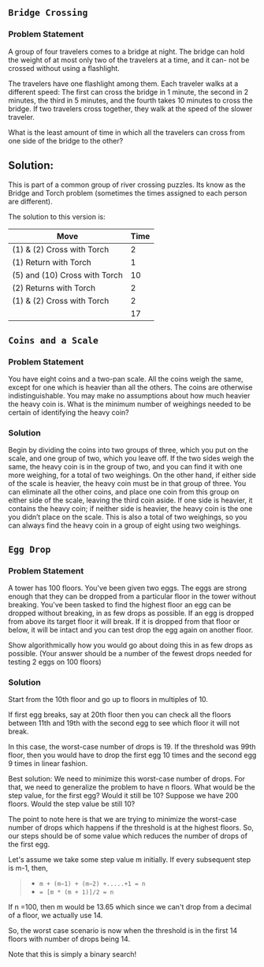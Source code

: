 ## `Bridge Crossing`
### Problem Statement
A group of four travelers comes to a bridge at night. The bridge can hold the weight of at most only two of the travelers at a time, and it can- not be crossed without using a flashlight.

The travelers have one flashlight among them. Each traveler walks at a different speed: The first can cross the bridge in 1 minute, the second in 2 minutes, the third in 5 minutes, and the fourth takes 10 minutes to cross the bridge. If two travelers cross together, they walk at the speed of the slower traveler.

What is the least amount of time in which all the travelers can cross from one side of the bridge to the other?

## Solution:
This is part of a common group of river crossing puzzles. Its know as the Bridge and Torch problem (sometimes the times assigned to each person are different).

The solution to this version is:

| Move                          | Time |
|-------------------------------|------|
| (1) & (2) Cross with Torch    | 2    |
| (1) Return with Torch         | 1    |
| (5) and (10) Cross with Torch | 10   |
| (2) Returns with Torch        | 2    |
| (1) & (2) Cross with Torch    | 2    |
|                               | 17   |



## `Coins and a Scale`
### Problem Statement
You have eight coins and a two-pan scale. All the coins weigh the same, except for one which is heavier than all the others. The coins are otherwise indistinguishable. You may make no assumptions about how much heavier the heavy coin is. What is the minimum number of weighings needed to be certain of identifying the heavy coin?

### Solution
Begin by dividing the coins into two groups of three, which you put on the scale, and one group of two, which you leave off. If the two sides weigh the same, the heavy coin is in the group of two, and you can find it with one more weighing, for a total of two weighings. On the other hand, if either side of the scale is heavier, the heavy coin must be in that group of three. You can eliminate all the other coins, and place one coin from this group on either side of the scale, leaving the third coin aside. If one side is heavier, it contains the heavy coin; if neither side is heavier, the heavy coin is the one you didn’t place on the scale. This is also a total of two weighings, so you can always find the heavy coin in a group of eight using two weighings.



## `Egg Drop`

### Problem Statement
A tower has 100 floors. You've been given two eggs. The eggs are strong enough that they can be dropped from a particular floor in the tower without breaking. You've been tasked to find the highest floor an egg can be dropped without breaking, in as few drops as possible. If an egg is dropped from above its target floor it will break. If it is dropped from that floor or below, it will be intact and you can test drop the egg again on another floor.

Show algorithmically how you would go about doing this in as few drops as possible. (Your answer should be a number of the fewest drops needed for testing 2 eggs on 100 floors)

### Solution
Start from the 10th floor and go up to floors in multiples of 10.

If first egg breaks, say at 20th floor then you can check all the floors between 11th and 19th with the second egg to see which floor it will not break.

In this case, the worst-case number of drops is 19. If the threshold was 99th floor, then you would have to drop the first egg 10 times and the second egg 9 times in linear fashion.

Best solution: We need to minimize this worst-case number of drops. For that, we need to generalize the problem to have n floors. What would be the step value, for the first egg? Would it still be 10? Suppose we have 200 floors. Would the step value be still 10?

The point to note here is that we are trying to minimize the worst-case number of drops which happens if the threshold is at the highest floors. So, our steps should be of some value which reduces the number of drops of the first egg.

Let's assume we take some step value m initially. If every subsequent step is m-1, then,
>+ `m + (m−1) + (m−2) +.....+1 = n`
>+ `= [m * (m + 1)]/2 = n`

If n =100, then m would be 13.65 which since we can't drop from a decimal of a floor, we actually use 14.

So, the worst case scenario is now when the threshold is in the first 14 floors with number of drops being 14.

Note that this is simply a binary search!
